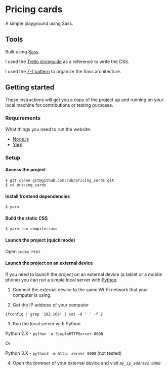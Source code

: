 # Pricing cards

A simple playground using Sass.

## Tools

Built using [Sass](https://sass-lang.com/).

I used the [Trello styleguide](https://gist.github.com/bobbygrace/9e961e8982f42eb91b80#file-trello-css-guide-md) as a reference to write the CSS.

I used the [7-1 pattern](https://sass-guidelin.es/#the-7-1-pattern) to organize the Sass architecture.

## Getting started

These instructions will get you a copy of the project up and
running on your local machine for contributions or testing purposes.

### Requirements

What things you need to run the website:

- [Node.js](https://nodejs.org/en/)
- [Yarn](https://yarnpkg.com/)

### Setup

#### Access the project

```
$ git clone git@github.com:rub/pricing_cards.git
$ cd pricing_cards
```

#### Install frontend dependencies

```
$ yarn
```

#### Build the static CSS

```
$ yarn run compile:sass
```

#### Launch the project (quick mode)

Open `index.html`

#### Launch the project on an external device

If you need to launch the project on an external device (a tablet or a mobile phone) you can run a simple local server with [Python](https://www.python.org/).

1. Connect the external device to the same Wi-Fi network that your computer is using.

2. Get the IP address of your computer

```
ifconfig | grep '192.168' | cut -d ' ' -f 2
```

3. Run the local server with Python

Python 2.X - `python -m SimpleHTTPServer 8000`

Or

Python 3.X - `python3 -m http. server 8000` (not tested)

4. Open the browser of your external device and visit _`my_ip_address:8000`_
